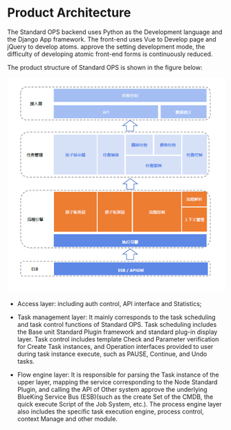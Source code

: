  # Product Architecture 

 The Standard OPS backend uses Python as the Development language and the Django App framework. The front-end uses Vue to Develop page and jQuery to develop atoms. approve the setting development mode, the difficulty of developing atomic front-end forms is continuously reduced. 

 The product structure of Standard OPS is shown in the figure below: 

 ![-w2020](../assets/1.png) 

 - Access layer: including auth control, API interface and Statistics; 

 - Task management layer: It mainly corresponds to the task scheduling and task control functions of Standard OPS. Task scheduling includes the Base unit Standard Plugin framework and standard plug-in display layer. Task control includes template Check and Parameter verification for Create Task instances, and Operation interfaces provided to user during task instance execute, such as PAUSE, Continue, and Undo tasks. 

 - Flow engine layer: It is responsible for parsing the Task instance of the upper layer, mapping the service corresponding to the Node Standard Plugin, and calling the API of Other system approve the underlying BlueKing Service Bus (ESB)(such as the create Set of the CMDB, the quick execute Script of the Job System, etc.). The process engine layer also includes the specific task execution engine, process control, context Manage and other module. 